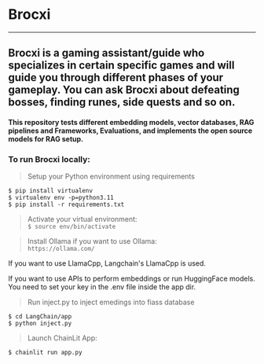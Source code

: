 # Brocxi
<hr>

## Brocxi is a gaming assistant/guide who specializes in certain specific games and will guide you through different phases of your gameplay. You can ask Brocxi about defeating bosses, finding runes, side quests and so on.

#### This repository tests different embedding models, vector databases, RAG pipelines and Frameworks, Evaluations, and implements the open source models for RAG setup.


### To run Brocxi locally:

> Setup your Python environment using requirements

`$ pip install virtualenv`<br>
`$ virtualenv env -p=python3.11`<br>
`$ pip install -r requirements.txt`

> Activate your virtual environment:<br>
`$ source env/bin/activate`

> Install Ollama if you want to use Ollama:<br>
 `https://ollama.com/`

If you want to use LlamaCpp, Langchain's LlamaCpp is used.

If you want to use APIs to perform embeddings or run HuggingFace models. You need to set your key in the .env file inside the app dir.

> Run inject.py to inject emedings into fiass database

`$ cd LangChain/app`<br>
`$ python inject.py`

> Launch ChainLit App:

`$ chainlit run app.py`



